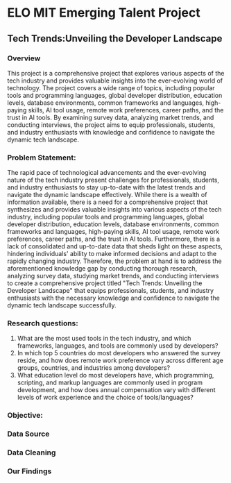 # ELO MIT Emerging Talent Project
## Tech Trends:Unveiling the Developer Landscape
### Overview

This project is a comprehensive project that explores various aspects of the tech industry and provides valuable insights into the ever-evolving world of technology. The project covers a wide range of topics, including popular tools and programming languages, global developer distribution, education levels, database environments, common frameworks and languages, high-paying skills, AI tool usage, remote work preferences, career paths, and the trust in AI tools. By examining survey data, analyzing market trends, and conducting interviews, the project aims to equip professionals, students, and industry enthusiasts with knowledge and confidence to navigate the dynamic tech landscape.

### Problem Statement:

The rapid pace of technological advancements and the ever-evolving nature of the tech industry present challenges for professionals, students, and industry enthusiasts to stay up-to-date with the latest trends and navigate the dynamic landscape effectively. While there is a wealth of information available, there is a need for a comprehensive project that synthesizes and provides valuable insights into various aspects of the tech industry, including popular tools and programming languages, global developer distribution, education levels, database environments, common frameworks and languages, high-paying skills, AI tool usage, remote work preferences, career paths, and the trust in AI tools. Furthermore, there is a lack of consolidated and up-to-date data that sheds light on these aspects, hindering individuals' ability to make informed decisions and adapt to the rapidly changing industry. Therefore, the problem at hand is to address the aforementioned knowledge gap by conducting thorough research, analyzing survey data, studying market trends, and conducting interviews to create a comprehensive project titled "Tech Trends: Unveiling the Developer Landscape" that equips professionals, students, and industry enthusiasts with the necessary knowledge and confidence to navigate the dynamic tech landscape successfully.

### Research questions:

1. What are the most used tools in the tech industry, and which frameworks, languages, and tools are commonly used by developers?
2. In which top 5 countries do most developers who answered the survey reside, and how does remote work preference vary across different age groups, countries, and industries among developers?
3. What education level do most developers have, which programming, scripting, and markup languages are commonly used in program development, and how does annual compensation vary with different levels of work experience and the choice of tools/languages?

### Objective:


### Data Source


### Data Cleaning


### Our Findings






